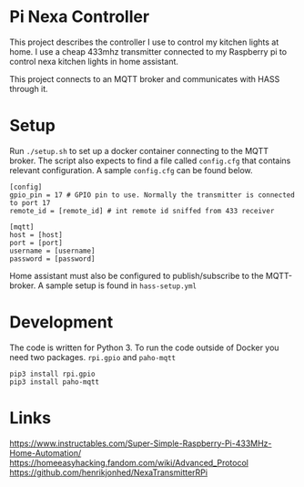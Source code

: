 # Pi Nexa Controller

This project describes the controller I use to control my kitchen lights at home. I use a
cheap 433mhz transmitter connected to my Raspberry pi to control nexa kitchen lights in home assistant.

This project connects to an MQTT broker and communicates with HASS through it.

# Setup

Run `./setup.sh` to set up a docker container connecting to the MQTT broker. The script also expects
to find a file called `config.cfg` that contains relevant configuration. A sample `config.cfg` can be found below.

```
[config]
gpio_pin = 17 # GPIO pin to use. Normally the transmitter is connected to port 17
remote_id = [remote_id] # int remote id sniffed from 433 receiver

[mqtt]
host = [host]
port = [port]
username = [username]
password = [password]
```

Home assistant must also be configured to publish/subscribe to the MQTT-broker. A sample setup is found
in `hass-setup.yml`

# Development

The code is written for Python 3. To run the code outside of Docker you need two packages. `rpi.gpio` and `paho-mqtt`

```
pip3 install rpi.gpio
pip3 install paho-mqtt
```

# Links

https://www.instructables.com/Super-Simple-Raspberry-Pi-433MHz-Home-Automation/
https://homeeasyhacking.fandom.com/wiki/Advanced_Protocol
https://github.com/henrikjonhed/NexaTransmitterRPi

